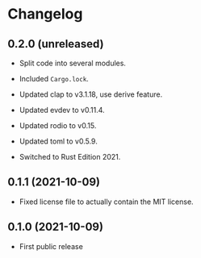 # Changelog


## 0.2.0 (unreleased)

- Split code into several modules.

- Included `Cargo.lock`.

- Updated clap to v3.1.18, use derive feature.

- Updated evdev to v0.11.4.

- Updated rodio to v0.15.

- Updated toml to v0.5.9.

- Switched to Rust Edition 2021.


## 0.1.1 (2021-10-09)

- Fixed license file to actually contain the MIT license.


## 0.1.0 (2021-10-09)

- First public release
